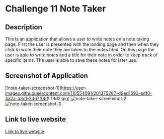 # Challenge 11 Note Taker

## Description

This is an application that allows a user to write notes on a note taking page. First the user is presented with the landing page and then when they click to write their note they are taken to the notes.html. On this page the user is able to write notes and a title for their note in order to keep track of specific items. The user is able to save these notes for later use. 

## Screenshot of Application
![note-taker-screenshot-1](https://user-images.githubusercontent.com/110554091/201375287-d9ed1593-edf0-4a2a-b3c1-3d67f0bf!
19d2.jpg)
![note-taker-screenshot-2](https://user-images.githubusercontent.com/110554091/201375369-7ba0a4fe-2094-4180-84a6-b74c2b62a08d.jpg)
![note-taker-screenshot-3](https://user-images.githubusercontent.com/110554091/201375470-ff265fcf-f013-4744-8fb8-5b15045e67e7.jpg)



## Link to live website
[Link to live website](https://still-wildwood-29248.herokuapp.com/)
